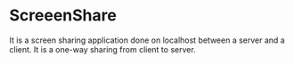 # ScreeenShare
It is a screen sharing application done on localhost between a server and a client. It is a one-way sharing from client to server.
